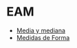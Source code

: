 # EAM
- [Media y mediana](http://geogebra.es/cvg_primaria/05/html/mediana.html)
- [Medidas de Forma](https://pablopenalver.com/medidas-de-forma/)
